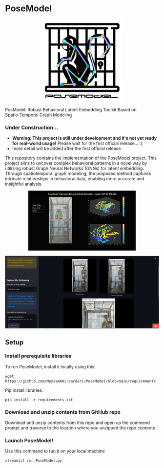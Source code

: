 # PoseModel

<p align="center">
  <img src="https://github.com/MeysamAmirsardari/PoseModel/blob/main/UI/poseModel.jpg" width="270" height="270">
</p>

PosModel: Robust Behavioral Latent Embedding Toolkit Based on
Spatio‑Temporal Graph Modeling

### Under Construction...
* **Warning: This project is still under development and it's not yet ready for real-world usage!** Please wait for the first official release... :)
* more detail will be added after the first official release

This repository contains the implementation of the PoseModel project. This project aims to uncover complex behavioral patterns in a novel way by utilizing robust Graph Neural Networks (GNNs) for latent embedding. Through spatiotemporal graph modeling, the proposed method captures intricate relationships in behavioral data, enabling more accurate and insightful analysis.

<p align="center">
  <img src="https://github.com/MeysamAmirsardari/PoseModel/blob/main/UI/pma.jpg" style="max-width: 70%;">
</p>

<p align="center">
  <img src="https://github.com/MeysamAmirsardari/PoseModel/blob/main/UI/sam.png" style="max-width: 270;">
</p>


## Setup
### Install prerequisite libraries

To run PoseModel, install it locally using this:

```
wget https://github.com/MeysamAmirsardari/PoseModel/blob/main/requirements
```

Pip install libraries:
```
pip install -r requirements.txt
```

### Download and unzip contents from GitHub repo
Download and unzip contents from this repo and open up the command prompt and traverse to the location where you unzipped the repo contents

### Launch PoseModel!
Use this command to run it on your local machine
```
streamlit run PoseModel.py
```



